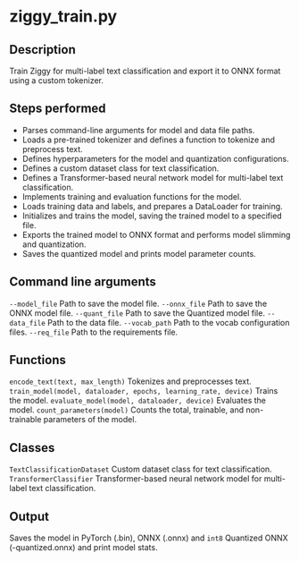 # ziggy_train.py

## Description

Train Ziggy for multi-label text classification and export it to ONNX format using a custom tokenizer.

## Steps performed

- Parses command-line arguments for model and data file paths.
- Loads a pre-trained tokenizer and defines a function to tokenize and preprocess text.
- Defines hyperparameters for the model and quantization configurations.
- Defines a custom dataset class for text classification.
- Defines a Transformer-based neural network model for multi-label text classification.
- Implements training and evaluation functions for the model.
- Loads training data and labels, and prepares a DataLoader for training.
- Initializes and trains the model, saving the trained model to a specified file.
- Exports the trained model to ONNX format and performs model slimming and quantization.
- Saves the quantized model and prints model parameter counts.

## Command line arguments

`--model_file` Path to save the model file.
`--onnx_file` Path to save the ONNX model file.
`--quant_file` Path to save the Quantized model file.
`--data_file` Path to the data file.
`--vocab_path` Path to the vocab configuration files.
`--req_file` Path to the requirements file.

## Functions

`encode_text(text, max_length)` Tokenizes and preprocesses text.
`train_model(model, dataloader, epochs, learning_rate, device)` Trains the model.
`evaluate_model(model, dataloader, device)` Evaluates the model.
`count_parameters(model)` Counts the total, trainable, and non-trainable parameters of the model.

## Classes

`TextClassificationDataset` Custom dataset class for text classification.
`TransformerClassifier` Transformer-based neural network model for multi-label text classification.

## Output

Saves the model in PyTorch (.bin), ONNX (.onnx) and `int8` Quantized ONNX (-quantized.onnx) and print model stats.
